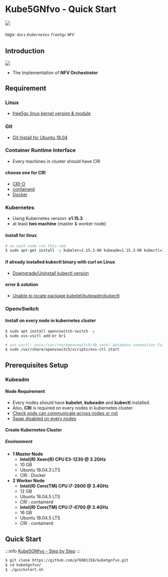 # Kube5GNfvo - Quick Start

![](https://i.imgur.com/wy0NI6X.png)

###### tags: `docs` `Kubernetes` `free5gc` `NFV`

## Introduction

![](https://i.imgur.com/uJSUT6q.jpg)
* The implementation of **NFV Orchestrator**

## Requirement

### Linux

* [free5gc linux kernel version & module](https://hackmd.io/@Vcx/Hy_gHkdAD)

### Git

* [Git Install for Ubuntu 18.04](https://hackmd.io/@Vcx/SyuZPlBWu)

### Container Runtime Interface

* Every machines in cluster should have CRI

#### choose one for CRI

* [CRI-O](https://kubernetes.io/docs/setup/production-environment/container-runtimes/#cri-o)
* [containerd](https://hackmd.io/@Vcx/rJFyLPRWO)
* [Docker](https://hackmd.io/@Vcx/ByYcrDvSL)

### Kubernetes

* Using Kubernetes version: **v1.15.3**
* at least **two machine** (master & worker node)

#### install for linux

```bash
# on each node run this cmd
$ sudo apt-get install -y kubelet=1.15.3-00 kubeadm=1.15.3-00 kubectl=1.15.3-00 --allow-downgrades
```

#### if already installed kubectl binary with curl on Linux

* [Downgrade/Uninstall kubectl version](https://hackmd.io/@Vcx/rk2WlZa-_)

#### error & solution

* [Unable to locate package kubelet/kubeadm/kubectl](https://hackmd.io/@Vcx/BJ-iDJB7_#error-amp-solution)

### OpenvSwitch

#### Install on every node in kubernetes cluster

```bash
$ sudo apt install openvswitch-switch -y
$ sudo ovs-vsctl add-br br1

# ovs-vsctl: unix:/var/run/openvswitch/db.sock: database connection failed (No such file or directory)
$ sudo /usr/share/openvswitch/scripts/ovs-ctl start
```

## Prerequisites Setup

### Kubeadm

#### Node Requirement

* Every nodes should have **kubelet**, **kubeadm** and **kubectl** installed.
* Also, **CRI** is required on every nodes in kubernetes cluster.
* [Check pods can communicate across nodes or not](https://hackmd.io/@Vcx/HyLSg9xM_#Check-pods-can-communicate-across-nodes-or-not)
* [Swap disabled on every nodes](https://hackmd.io/@Vcx/HyLSg9xM_#Swap-disabled)

#### Create Kubernetes Cluster

##### Environment

* **1 Master Node**
    * **Intel(R) Xeon(R) CPU E3-1230 @ 3.2GHz**
    * 10 GB
    * Ubuntu 18.04.3 LTS
    * CRI : Docker
* **2 Worker Node**
    * **Intel(R) Core(TM) CPU i7-2600 @ 3.4GHz**
    * 12 GB
    * Ubuntu 18.04.5 LTS
    * CRI : containerd
    * **Intel(R) Core(TM) CPU i7-6700 @ 3.4GHz**
    * 16 GB
    * Ubuntu 18.04.5 LTS
    * CRI : containerd

## Quick Start

:::info
[Kube5GNfvo - Step by Step](https://hackmd.io/@Vcx/BJ-iDJB7_#Prerequisites-Setup)
:::

```bash
$ git clone https://github.com/p76081158/kube5gnfvo.git
$ cd kube5gnfvo/
$ ./quickstart.sh
```
